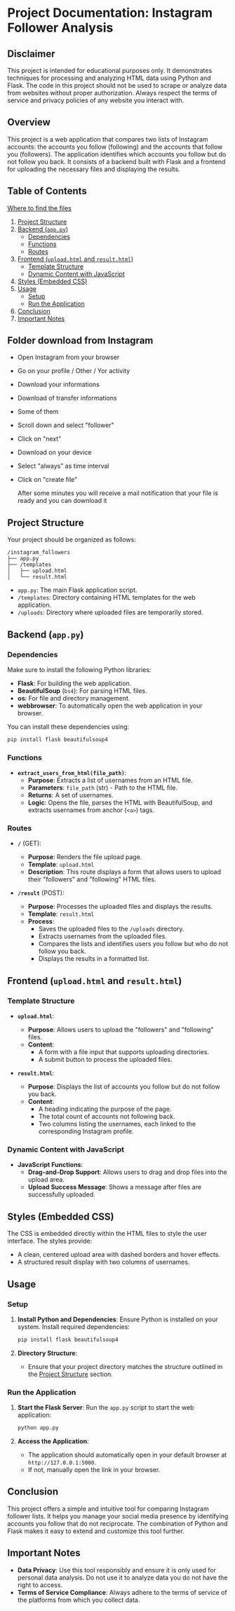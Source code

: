 # Project Documentation: Instagram Follower Analysis

## Disclaimer

This project is intended for educational purposes only. It demonstrates techniques for processing and analyzing HTML data using Python and Flask. The code in this project should not be used to scrape or analyze data from websites without proper authorization. Always respect the terms of service and privacy policies of any website you interact with.

## Overview

This project is a web application that compares two lists of Instagram accounts: the accounts you follow (following) and the accounts that follow you (followers). The application identifies which accounts you follow but do not follow you back. It consists of a backend built with Flask and a frontend for uploading the necessary files and displaying the results.

## Table of Contents
[Where to find the files](#folder-download-from-instagram)
1. [Project Structure](#project-structure)
2. [Backend (`app.py`)](#backend-apppy)
   - [Dependencies](#dependencies)
   - [Functions](#functions)
   - [Routes](#routes)
3. [Frontend (`upload.html` and `result.html`)](#frontend-uploadhtml-and-resulthtml)
   - [Template Structure](#template-structure)
   - [Dynamic Content with JavaScript](#dynamic-content-with-javascript)
4. [Styles (Embedded CSS)](#styles-embedded-css)
5. [Usage](#usage)
   - [Setup](#setup)
   - [Run the Application](#run-the-application)
6. [Conclusion](#conclusion)
7. [Important Notes](#important-notes)


## Folder download from Instagram
- Open Instagram from your browser
- Go on your profile / Other / Yor activity
- Download your informations
- Download of transfer informations
- Some of them
- Scroll down and select "follower"
- Click on "next"
- Download on your device
- Select "always" as time interval
- Click on "create file"

  After some minutes you will receive a mail notification that your file is ready and you can download it
  
## Project Structure

Your project should be organized as follows:

```
/instagram_followers
├── app.py
├── /templates
│   ├── upload.html
│   └── result.html
```

- `app.py`: The main Flask application script.
- `/templates`: Directory containing HTML templates for the web application.
- `/uploads`: Directory where uploaded files are temporarily stored.

## Backend (`app.py`)

### Dependencies

Make sure to install the following Python libraries:

- **Flask**: For building the web application.
- **BeautifulSoup** (`bs4`): For parsing HTML files.
- **os**: For file and directory management.
- **webbrowser**: To automatically open the web application in your browser.

You can install these dependencies using:

```bash
pip install flask beautifulsoup4
```

### Functions

- **`extract_users_from_html(file_path)`**:
  - **Purpose**: Extracts a list of usernames from an HTML file.
  - **Parameters**: `file_path` (str) - Path to the HTML file.
  - **Returns**: A set of usernames.
  - **Logic**: Opens the file, parses the HTML with BeautifulSoup, and extracts usernames from anchor (`<a>`) tags.

### Routes

- **`/`** (GET):
  - **Purpose**: Renders the file upload page.
  - **Template**: `upload.html`
  - **Description**: This route displays a form that allows users to upload their "followers" and "following" HTML files.

- **`/result`** (POST):
  - **Purpose**: Processes the uploaded files and displays the results.
  - **Template**: `result.html`
  - **Process**:
    - Saves the uploaded files to the `/uploads` directory.
    - Extracts usernames from the uploaded files.
    - Compares the lists and identifies users you follow but who do not follow you back.
    - Displays the results in a formatted list.

## Frontend (`upload.html` and `result.html`)

### Template Structure

- **`upload.html`**:
  - **Purpose**: Allows users to upload the "followers" and "following" files.
  - **Content**:
    - A form with a file input that supports uploading directories.
    - A submit button to process the uploaded files.

- **`result.html`**:
  - **Purpose**: Displays the list of accounts you follow but do not follow you back.
  - **Content**:
    - A heading indicating the purpose of the page.
    - The total count of accounts not following back.
    - Two columns listing the usernames, each linked to the corresponding Instagram profile.

### Dynamic Content with JavaScript

- **JavaScript Functions**:
  - **Drag-and-Drop Support**: Allows users to drag and drop files into the upload area.
  - **Upload Success Message**: Shows a message after files are successfully uploaded.

## Styles (Embedded CSS)

The CSS is embedded directly within the HTML files to style the user interface. The styles provide:

- A clean, centered upload area with dashed borders and hover effects.
- A structured result display with two columns of usernames.

## Usage

### Setup

1. **Install Python and Dependencies**:
   Ensure Python is installed on your system. Install required dependencies:

   ```bash
   pip install flask beautifulsoup4
   ```

2. **Directory Structure**:
   - Ensure that your project directory matches the structure outlined in the [Project Structure](#project-structure) section.

### Run the Application

1. **Start the Flask Server**:
   Run the `app.py` script to start the web application:

   ```bash
   python app.py
   ```

2. **Access the Application**:
   - The application should automatically open in your default browser at `http://127.0.0.1:5000`.
   - If not, manually open the link in your browser.

## Conclusion

This project offers a simple and intuitive tool for comparing Instagram follower lists. It helps you manage your social media presence by identifying accounts you follow that do not reciprocate. The combination of Python and Flask makes it easy to extend and customize this tool further.

## Important Notes

- **Data Privacy**: Use this tool responsibly and ensure it is only used for personal data analysis. Do not use it to analyze data you do not have the right to access.
- **Terms of Service Compliance**: Always adhere to the terms of service of the platforms from which you collect data.
